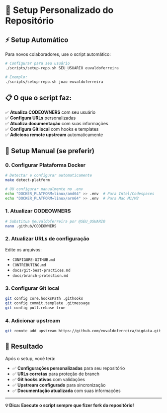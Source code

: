 # 🔧 Setup Personalizado do Repositório

## ⚡ Setup Automático

Para novos colaboradores, use o script automático:

```bash
# Configurar para seu usuário
./scripts/setup-repo.sh SEU_USUARIO euvaldoferreira

# Exemplo:
./scripts/setup-repo.sh joao euvaldoferreira
```

## 📋 O que o script faz:

✅ **Atualiza CODEOWNERS** com seu usuário  
✅ **Configura URLs** personalizadas  
✅ **Atualiza documentação** com suas informações  
✅ **Configura Git local** com hooks e templates  
✅ **Adiciona remote upstream** automaticamente  

## 🔧 Setup Manual (se preferir)

### 0. Configurar Plataforma Docker
```bash
# Detectar e configurar automaticamente
make detect-platform

# OU configurar manualmente no .env
echo "DOCKER_PLATFORM=linux/amd64" >> .env  # Para Intel/Codespaces
echo "DOCKER_PLATFORM=linux/arm64" >> .env  # Para Mac M1/M2
```

### 1. Atualizar CODEOWNERS
```bash
# Substitua @euvaldoferreira por @SEU_USUARIO
nano .github/CODEOWNERS
```

### 2. Atualizar URLs de configuração
Edite os arquivos:
- `CONFIGURE-GITHUB.md`
- `CONTRIBUTING.md` 
- `docs/git-best-practices.md`
- `docs/branch-protection.md`

### 3. Configurar Git local
```bash
git config core.hooksPath .githooks
git config commit.template .gitmessage
git config pull.rebase true
```

### 4. Adicionar upstream
```bash
git remote add upstream https://github.com/euvaldoferreira/bigdata.git
```

## 🎯 Resultado

Após o setup, você terá:
- ✅ **Configurações personalizadas** para seu repositório
- ✅ **URLs corretas** para proteção de branch
- ✅ **Git hooks ativos** com validações
- ✅ **Upstream configurado** para sincronização
- ✅ **Documentação atualizada** com suas informações

---

**💡 Dica: Execute o script sempre que fizer fork do repositório!**